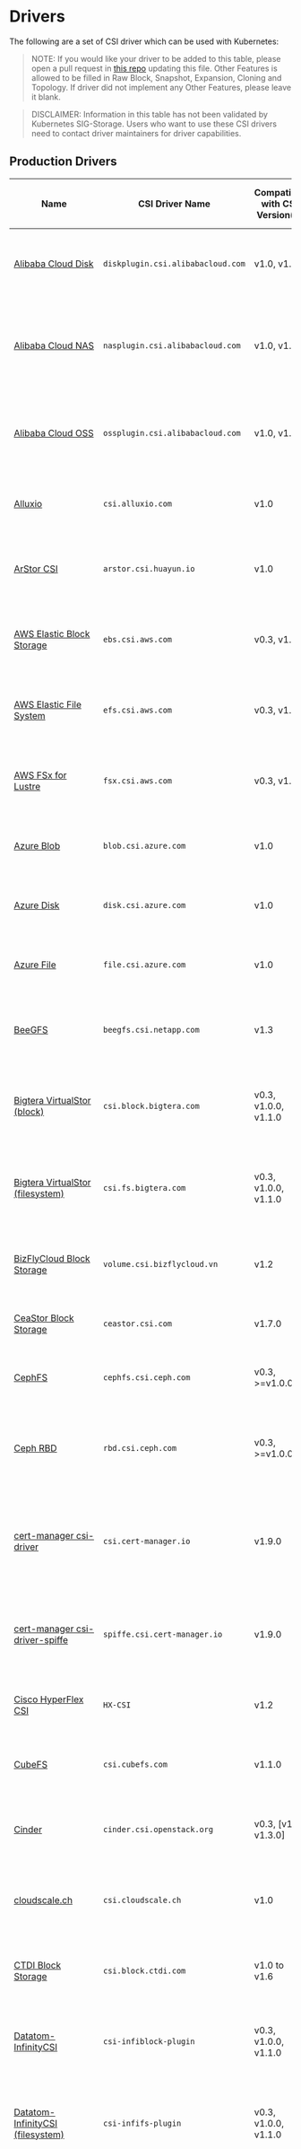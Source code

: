# Drivers
The following are a set of CSI driver which can be used with Kubernetes:

> NOTE: If you would like your driver to be added to this table, please open a pull request in [this repo](https://github.com/kubernetes-csi/docs/pulls) updating this file. Other Features is allowed to be filled in Raw Block, Snapshot, Expansion, Cloning and Topology. If driver did not implement any Other Features, please leave it blank.

> DISCLAIMER: Information in this table has not been validated by Kubernetes SIG-Storage. Users who want to use these CSI drivers need to contact driver maintainers for driver capabilities.

## Production Drivers

<div class="production_drivers" markdown="1">

Name | CSI Driver Name | Compatible with CSI Version(s) | Description | Persistence (Beyond Pod Lifetime) | Supported Access Modes | Dynamic Provisioning | Other Features
-----|-----------------|--------------------------------|-------------|-----------------------------------|------------------------|----------------------|--------
[Alibaba Cloud Disk](https://github.com/kubernetes-sigs/alibaba-cloud-csi-driver) | `diskplugin.csi.alibabacloud.com` | v1.0, v1.1 | A Container Storage Interface (CSI) Driver for Alibaba Cloud Disk | Persistent | Read/Write Single Pod | Yes | Raw Block, Snapshot, Expansion, Topology
[Alibaba Cloud NAS](https://github.com/kubernetes-sigs/alibaba-cloud-csi-driver) | `nasplugin.csi.alibabacloud.com` | v1.0, v1.1 | A Container Storage Interface (CSI) Driver for Alibaba Cloud Network Attached Storage (NAS) | Persistent | Read/Write Multiple Pods | No | 
[Alibaba Cloud OSS](https://github.com/kubernetes-sigs/alibaba-cloud-csi-driver)| `ossplugin.csi.alibabacloud.com` | v1.0, v1.1 | A Container Storage Interface (CSI) Driver for Alibaba Cloud Object Storage Service (OSS) | Persistent | Read/Write Multiple Pods | No | 
[Alluxio](https://github.com/Alluxio/alluxio/tree/master/integration/docker/csi) | `csi.alluxio.com` | v1.0 | A Container Storage Interface (CSI) Driver for Alluxio File System) | Persistent | Read/Write Multiple Pods | Yes | 
[ArStor CSI](https://github.com/huayun-docs/csi-driver-arstor) | `arstor.csi.huayun.io` | v1.0 | A Container Storage Interface (CSI) Driver for Huayun Storage Service (ArStor) | Persistent and Ephemeral | Read/Write Single Pod | Yes | Raw Block, Snapshot, Expansion, Cloning
[AWS Elastic Block Storage](https://github.com/kubernetes-sigs/aws-ebs-csi-driver) | `ebs.csi.aws.com` | v0.3, v1.0 | A Container Storage Interface (CSI) Driver for AWS Elastic Block Storage (EBS) | Persistent | Read/Write Single Pod | Yes | Raw Block, Snapshot, Expansion
[AWS Elastic File System](https://github.com/aws/aws-efs-csi-driver) | `efs.csi.aws.com` | v0.3, v1.0 | A Container Storage Interface (CSI) Driver for AWS Elastic File System (EFS) | Persistent | Read/Write Multiple Pods | Yes |
[AWS FSx for Lustre](https://github.com/aws/aws-fsx-csi-driver) | `fsx.csi.aws.com` | v0.3, v1.0 | A Container Storage Interface (CSI) Driver for AWS FSx for Lustre (EBS) | Persistent | Read/Write Multiple Pods | Yes | 
[Azure Blob](https://github.com/kubernetes-sigs/blob-csi-driver) | `blob.csi.azure.com` | v1.0 | A Container Storage Interface (CSI) Driver for Azure Blob storage | Persistent | Read/Write Multiple Pods | Yes | Expansion
[Azure Disk](https://github.com/kubernetes-sigs/azuredisk-csi-driver) | `disk.csi.azure.com` |  v1.0 | A Container Storage Interface (CSI) Driver for Azure Disk | Persistent | Read/Write Single Pod | Yes | Raw Block, Snapshot, Expansion, Cloning, Topology
[Azure File](https://github.com/kubernetes-sigs/azurefile-csi-driver) | `file.csi.azure.com` | v1.0 | A Container Storage Interface (CSI) Driver for Azure File | Persistent | Read/Write Multiple Pods | Yes | Expansion
[BeeGFS](https://github.com/NetApp/beegfs-csi-driver) | `beegfs.csi.netapp.com` | v1.3 | A Container Storage Interface (CSI) Driver for the [BeeGFS](https://www.beegfs.io/) Parallel File System | Persistent | Read/Write Multiple Pods | Yes | 
[Bigtera VirtualStor (block)](https://github.com/bigtera-ce/ceph-csi) | `csi.block.bigtera.com` | v0.3, v1.0.0, v1.1.0 | A Container Storage Interface (CSI) Driver for Bigtera VirtualStor block storage | Persistent | Read/Write Single Pod | Yes | Raw Block, Snapshot, Expansion
[Bigtera VirtualStor (filesystem)](https://github.com/bigtera-ce/ceph-csi) | `csi.fs.bigtera.com` | v0.3, v1.0.0, v1.1.0 | A Container Storage Interface (CSI)  Driver for Bigtera VirtualStor filesystem | Persistent | Read/Write Multiple Pods | Yes | Expansion
[BizFlyCloud Block Storage](https://github.com/bizflycloud/csi-bizflycloud) | `volume.csi.bizflycloud.vn` | v1.2 | A Container Storage Interface (CSI) Driver for BizFly Cloud block storage | Persistent | Read/Write Single Pod | Yes | Raw Block, Snapshot, Expansion
[CeaStor Block Storage](https://github.com/CECTC/ceastor-csi-driver) | `ceastor.csi.com` | v1.7.0 | A repository for the NVMe-oF CSI Driver for CeaStor | Persistent and Ephemeral | Read/Write Multiple Pod | Yes | Expansion, Cloning
[CephFS](https://github.com/ceph/ceph-csi) | `cephfs.csi.ceph.com` | v0.3, >=v1.0.0 | A Container Storage Interface (CSI) Driver for CephFS | Persistent | Read/Write Multiple Pods | Yes | Expansion, Snapshot, Cloning
[Ceph RBD](https://github.com/ceph/ceph-csi) | `rbd.csi.ceph.com` | v0.3, >=v1.0.0 | A Container Storage Interface (CSI)  Driver for Ceph RBD | Persistent | Read/Write Single Pod | Yes | Raw Block, Snapshot, Expansion, Topology, Cloning,In-tree plugin migration
[cert-manager csi-driver](https://cert-manager.io/docs/usage/csi-driver/) | `csi.cert-manager.io` | v1.9.0 | Uses [cert-manager](https://cert-manager.io) to provision secretless X.509 certificates for pods via ephemeral CSI volumes | Ephemeral | Read/Write Single Pod | Yes |
[cert-manager csi-driver-spiffe](https://cert-manager.io/docs/usage/csi-driver-spiffe/) | `spiffe.csi.cert-manager.io` | v1.9.0 | Uses [cert-manager](https://cert-manager.io) to provision X.509 [SPIFFE SVIDs](https://spiffe.io/docs/latest/spiffe-about/spiffe-concepts/#spiffe-verifiable-identity-document-svid) for pods via ephemeral CSI volumes | Ephemeral | Read/Write Single Pod | Yes |
[Cisco HyperFlex CSI](https://github.com/ciscohyperflex/csi-plugin) | `HX-CSI` | v1.2 | A Container Storage Interface (CSI) Driver for Cisco HyperFlex | Persistent | Read/Write Multiple Pods | Yes | Raw Block, Expansion, Cloning
[CubeFS](https://github.com/cubefs/cubefs-csi) | `csi.cubefs.com` | v1.1.0 | A Container Storage Interface (CSI) Driver for CubeFS Storage  | Persistent | Read/Write Multiple Pods | Yes |
[Cinder](https://github.com/kubernetes/cloud-provider-openstack/tree/master/pkg/csi/cinder) | `cinder.csi.openstack.org` | v0.3, [v1.0, v1.3.0] | A Container Storage Interface (CSI) Driver for OpenStack Cinder | Persistent and Ephemeral | Depends on the storage backend used | Yes, if storage backend supports it | Raw Block, Snapshot, Expansion, Cloning, Topology
[cloudscale.ch](https://github.com/cloudscale-ch/csi-cloudscale) | `csi.cloudscale.ch` | v1.0 | A Container Storage Interface (CSI) Driver for the [cloudscale.ch](https://www.cloudscale.ch/) IaaS platform | Persistent | Read/Write Single Pod | Yes |Snapshot
[CTDI Block Storage](https://ctdi-storage.github.io/) | `csi.block.ctdi.com` | v1.0 to v1.6 | A Container Storage Interface (CSI) Driver for CTDI Distributed Block Storage | Persistent | Read/Write Single Pod | Yes | Raw Block, Snapshot, Expansion, Cloning
[Datatom-InfinityCSI](https://github.com/datatom-infinity/infinity-csi) | `csi-infiblock-plugin` | v0.3, v1.0.0, v1.1.0 | A Container Storage Interface (CSI)  Driver for DATATOM Infinity storage | Persistent | Read/Write Single Pod | Yes | Raw Block, Snapshot, Expansion, Topology
[Datatom-InfinityCSI (filesystem)](https://github.com/datatom-infinity/infinity-csi) | `csi-infifs-plugin` | v0.3, v1.0.0, v1.1.0 | A Container Storage Interface (CSI)  Driver for DATATOM Infinity filesystem storage | Persistent | Read/Write Multiple Pods | Yes | Expansion
[Datera](https://github.com/Datera/datera-csi) | `dsp.csi.daterainc.io` | v1.0 | A Container Storage Interface (CSI) Driver for Datera Data Services Platform (DSP) | Persistent | Read/Write Single Pod | Yes |Snapshot
[DDN EXAScaler](https://github.com/DDNStorage/exa-csi-driver) | `exa.csi.ddn.com` | v1.0, v1.1 | A Container Storage Interface (CSI) Driver for DDN EXAScaler filesystems | Persistent | Read/Write Multiple Pods | Yes | Expansion
[Dell EMC PowerMax](https://github.com/dell/csi-powermax) | `csi-powermax.dellemc.com` | [v1.0, v1.5] | A Container Storage Interface (CSI) Driver for [Dell EMC PowerMax](https://www.delltechnologies.com/en-us/storage/powermax.htm) | Persistent | Read/Write Single Pod | Yes | Raw Block, Snapshot, Expansion, Cloning, Topology
[Dell EMC PowerScale](https://github.com/dell/csi-powerscale) | `csi-isilon.dellemc.com` | [v1.0, v1.5] | A Container Storage Interface (CSI) Driver for [Dell EMC PowerScale](https://www.delltechnologies.com/en-us/storage/powerscale.htm) | Persistent and Ephemeral | Read/Write Multiple Pods | Yes | Snapshot, Expansion, Cloning, Topology
[Dell EMC PowerStore](https://github.com/dell/csi-powerstore) | `csi-powerstore.dellemc.com` | [v1.0, v1.5] | A Container Storage Interface (CSI) Driver for [Dell EMC PowerStore](https://www.delltechnologies.com/en-us/storage/powerstore-storage-appliance.htm) | Persistent and Ephemeral | Read/Write Single Pod | Yes | Raw Block, Snapshot, Expansion, Cloning, Topology
[Dell EMC Unity](https://github.com/dell/csi-unity) | `csi-unity.dellemc.com` | [v1.0, v1.5] | A Container Storage Interface (CSI) Driver for [Dell EMC Unity](https://www.delltechnologies.com/en-us/storage/unity.htm) | Persistent and Ephemeral | Read/Write Single Pod | Yes | Raw Block, Snapshot, Expansion, Cloning, Topology
[Dell EMC VxFlexOS](https://github.com/dell/csi-vxflexos) | `csi-vxflexos.dellemc.com` | [v1.0, v1.5] | A Container Storage Interface (CSI) Driver for [Dell EMC VxFlexOS](https://www.delltechnologies.com/en-us/hyperconverged-infrastructure/vxflex.htm) | Persistent | Read/Write Single Pod | Yes | Raw Block, Snapshot, Expansion, Cloning, Topology
[democratic-csi](https://github.com/democratic-csi/democratic-csi) | `org.democratic-csi.[X]` | [v1.0, v1.5] | Generic CSI plugin supporting zfs based solutions ([FreeNAS](https://www.freenas.org/) / [TrueNAS](https://www.truenas.com/) and [ZoL](https://zfsonlinux.org/) solutions such as [Ubuntu](https://ubuntu.com/)), [Synology](https://www.synology.com/), and more | Persistent and Ephemeral | Read/Write Single Pod (Block Volume) <br/><br/> Read/Write Multiple Pods (File Volume) | Yes | Raw Block, Snapshot, Expansion, Cloning
[Diamanti-CSI](https://diamanti.com/use-cases/io-acceleration/#csi) | `dcx.csi.diamanti.com` | v1.0 | A Container Storage Interface (CSI) Driver for Diamanti DCX Platform | Persistent | Read/Write Single Pod | Yes | Raw Block, Snapshot, Expansion
[DigitalOcean Block Storage](https://github.com/digitalocean/csi-digitalocean) | `dobs.csi.digitalocean.com` | v0.3, v1.0 | A Container Storage Interface (CSI) Driver for DigitalOcean Block Storage | Persistent | Read/Write Single Pod | Yes | Raw Block, Snapshot, Expansion
[Dothill-CSI](https://github.com/enix/dothill-csi) | `dothill.csi.enix.io` | v1.3 | Generic CSI plugin supporting [Seagate AssuredSan](https://www.seagate.com/fr/fr/support/dothill-san/assuredsan-pro-5000-series/) appliances such as [HPE MSA](https://www.hpe.com/us/en/storage/flash-hybrid.html), [Dell EMC PowerVault ME4](https://www.dell.com/fr-fr/work/shop/productdetailstxn/powervault-me4-series) and others ... | Persistent | Read/Write Single Node | Yes | Snapshot, Expansion
[Ember CSI](https://ember-csi.io) | `[x].ember-csi.io` | v0.2, v0.3, v1.0 | Multi-vendor CSI plugin supporting over 80 Drivers to provide block and mount storage to Container Orchestration systems. | Persistent | Read/Write Single Pod | Yes | Raw Block, Snapshot
[Excelero NVMesh](https://github.com/Excelero/nvmesh-csi-driver) | `nvmesh-csi.excelero.com` | v1.0, v1.1 | A Container Storage Interface (CSI) Driver for Excelero NVMesh | Persistent | Read/Write Multiple Pods | Yes | Raw Block, Expansion
[Exoscale CSI](https://github.com/exoscale/exoscale-csi-driver) | `csi.exoscale.com` | v1.8.0 | A Container Storage Interface (CSI) Driver for Exoscale Block Storage | Persistent | Read/Write Single Pod | Yes | Raw Block, Snapshot, Topology
[GCE Persistent Disk](https://github.com/kubernetes-sigs/gcp-compute-persistent-disk-csi-driver) | `pd.csi.storage.gke.io` | v0.3, v1.0 | A Container Storage Interface (CSI) Driver for Google Compute Engine Persistent Disk (GCE PD) | Persistent | Read/Write Single Pod | Yes | Raw Block, Snapshot, Expansion, Topology
[Google Cloud Filestore](https://github.com/kubernetes-sigs/gcp-filestore-csi-driver) | `filestore.csi.storage.gke.io` | v0.3 | A Container Storage Interface (CSI) Driver for Google Cloud Filestore | Persistent | Read/Write Multiple Pods | Yes | 
[Google Cloud Storage FUSE](https://github.com/GoogleCloudPlatform/gcs-fuse-csi-driver) | `gcsfuse.csi.storage.gke.io` | v1.x | A Container Storage Interface (CSI) Driver for [Google Cloud Storage FUSE](https://cloud.google.com/storage/docs/gcs-fuse) | Persistent and Ephemeral | Read/Write Multiple Pods | No | 
[Google Cloud Storage](https://github.com/ofek/csi-gcs) | `gcs.csi.ofek.dev` | v1.0 | A Container Storage Interface (CSI) Driver for Google Cloud Storage | Persistent and Ephemeral | Read/Write Multiple Pods | Yes | Expansion
[GlusterFS](https://github.com/gluster/gluster-csi-driver) | `org.gluster.glusterfs` | v0.3, v1.0 | A Container Storage Interface (CSI) Driver for GlusterFS | Persistent | Read/Write Multiple Pods | Yes | Snapshot
[Gluster VirtBlock](https://github.com/gluster/gluster-csi-driver) | `org.gluster.glustervirtblock` | v0.3, v1.0 | A Container Storage Interface (CSI) Driver for Gluster Virtual Block volumes | Persistent | Read/Write Single Pod | Yes | 
[Hammerspace CSI](https://github.com/hammer-space/csi-plugin) | `com.hammerspace.csi` | v0.3, v1.0 | A Container Storage Interface (CSI) Driver for Hammerspace Storage | Persistent | Read/Write Multiple Pods | Yes | Raw Block, Snapshot
[Hedvig](https://documentation.commvault.com/commvault/hedvig/others/pdf/Hedvig_CSI_User_Guide.pdf) | `io.hedvig.csi` | v1.0 | A Container Storage Interface (CSI) Driver for Hedvig | Persistent | Read/Write Multiple Pods | Yes | Raw Block, Snapshot, Expansion
[Hetzner Cloud Volumes CSI](https://github.com/hetznercloud/csi-driver) | `csi.hetzner.cloud` | v0.3, v1.0 | A Container Storage Interface (CSI) Driver for Hetzner Cloud Volumes | Persistent | Read/Write Single Pod | Yes | Raw Block, Expansion
[Hitachi Vantara](https://knowledge.hitachivantara.com/Documents/Adapters_and_Drivers/Storage_Adapters_and_Drivers/Containers) | `hspc.csi.hitachi.com` | v1.2 | A Container Storage Interface (CSI) Driver for VSP series Storage | Persistent | Read/Write Single Pod | Yes | Raw Block, Snapshot, Expansion, Cloning
[HPE](https://github.com/hpe-storage/csi-driver) | `csi.hpe.com` | v1.3 | A [multi-platform](https://scod.hpedev.io/csi_driver) Container Storage Interface (CSI) driver. Supports [HPE Alletra](https://hpe.com/storage/alletra), [Nimble Storage](https://hpe.com/storage/nimble), [Primera](https://hpe.com/storage/primera) and [3PAR](https://hpe.com/storage/3par) | Persistent and Ephemeral | Read/Write Multiple Pods | Yes | Raw Block, Snapshot, Expansion, Cloning
[HPE ClusterStor Lustre CSI](https://github.com/HewlettPackard/lustre-csi-driver) | `lustre-csi.hpe.com` | v1.5 | A Container Storage Interface (CSI) Driver for HPE Cray ClusterStor Lustre Storage | Persistent | Read/Write Multiple Pods | No |
[HPE Ezmeral (MapR)](https://github.com/mapr/mapr-csi) | `com.mapr.csi-kdf` | v1.3 | A Container Storage Interface (CSI) Driver for HPE Ezmeral Data Fabric | Persistent | Read/Write Multiple Pods | Yes | Raw Block, Snapshot, Expansion, Cloning
[HPE GreenLake for File Storage CSI Driver](https://scod.hpedev.io/filex_csi_driver) | `filex.csi.hpe.com` | v1.2 | A Container Storage Interface (CSI) Driver for [HPE GreenLake for File Storage](https://www.hpe.com/us/en/hpe-greenlake-file-storage.html). | Persistent and Ephemeral | Read/Write Multiple Pods | Yes | Snapshot, Expansion, Cloning
[Huawei Storage CSI](https://github.com/Huawei/eSDK_K8S_Plugin) | `csi.huawei.com` | v1.0, v1.1, v1.2 | A Container Storage Interface (CSI) Driver for FusionStorage, OceanStor 100D, OceanStor Pacific, OceanStor Dorado V3, OceanStor Dorado V6, OceanStor V3, OceanStor V5 | Persistent | Read/Write Multiple Pod | Yes | Snapshot, Expansion, Cloning
[HwameiStor](https://github.com/hwameistor/hwameistor) | `lvm.hwameistor.io disk.hwameistor.io ` | v1.3 | A Container Storage Interface (CSI) Driver for Local Storage | Persistent | Read/Write Single Pod | Yes | Raw Block, Expansion
[HyperV CSI](https://github.com/Zetanova/hyperv-csi-driver) | `eu.zetanova.csi.hyperv` | v1.0, v1.1 | A Container Storage Interface (CSI) driver to manage hyperv hosts | Persistent | Read/Write Multiple Pods | Yes |
[IBM Block Storage](https://github.com/ibm/ibm-block-csi-driver) | `block.csi.ibm.com` | [v1.0, v1.5] | A Container Storage Interface (CSI) [Driver](https://www.ibm.com/docs/en/stg-block-csi-driver) for IBM Spectrum Virtualize Family, IBM DS8000 Family 8.x and higher. | Persistent | Read/Write Multiple Pod | Yes | Raw Block, Snapshot, Expansion, Cloning, Topology
[IBM Storage Scale](https://github.com/IBM/ibm-spectrum-scale-csi) | `spectrumscale.csi.ibm.com` | v1.5 | A Container Storage Interface (CSI) [Driver](https://www.ibm.com/docs/en/spectrum-scale-csi) for the IBM Storage Scale File System | Persistent | Read/Write Multiple Pod | Yes | Snapshot, Expansion, Cloning
[IBM Cloud Block Storage VPC CSI Driver](https://github.com/kubernetes-sigs/ibm-vpc-block-csi-driver) | `vpc.block.csi.ibm.io` | v1.5 | A Container Storage Interface (CSI) [Driver](https://cloud.ibm.com/docs/containers?topic=containers-vpc-block) for IBM Cloud Kubernetes Service and Red Hat OpenShift on IBM Cloud | Persistent | Read/Write Single Pod | Yes | Raw Block, Expansion, Snapshot 
[Infinidat](https://github.com/Infinidat/infinibox-csi-driver) | `infinibox-csi-driver` | v1.0, v1.8 | A Container Storage Interface (CSI) Driver for Infinidat [InfiniBox](https://infinidat.com/en/products-technology/infinibox) | Persistent | Read/Write Multiple Pods | Yes | Raw Block, Snapshot, Expansion, Cloning, Topology
[Inspur InStorage CSI](https://github.com/OpenInspur/instorage-k8s) | `csi-instorage` | [v1.0, v1.6] | A Container Storage Interface (CSI) Driver for inspur AS/HF/CS/CF Series Primary Storage, inspur AS13000 SAN/NAS/Object Series SDS Storage | Persistent | Read/Write Single Pod | Yes | Raw Block, Snapshot, Expansion, Cloning
[Intel PMEM-CSI](https://github.com/intel/pmem-csi) | `pmem-csi.intel.com` | v1.0 | A Container Storage Interface (CSI) driver for [PMEM](https://pmem.io/) from Intel | Persistent and Ephemeral | Read/Write Single Pod | Yes | Raw Block
[Intelliflash Block Storage](https://github.com/DDNStorage/intelliflash-csi-block-driver) | `intelliflash-csi-block-driver.intelliflash.com` | v1.0, v1.1, v1.2 | A Container Storage Interface (CSI) Driver for Intelliflash  Block Storage | Persistent | Read/Write Multiple Pods | Yes | Snapshot, Expansion, Cloning, Topology
[Intelliflash File Storage](https://github.com/DDNStorage/intelliflash-csi-file-driver) | `intelliflash-csi-file-driver.intelliflash.com` | v1.0, v1.1, v1.2 | A Container Storage Interface (CSI) Driver for Intelliflash  File Storage | Persistent | Read/Write Multiple Pods | Yes | Snapshot, Expansion, Cloning, Topology
[ionir ](https://github.com/ionir-cloud) | `ionir` | v1.2 | A Container Storage Interface (CSI) Driver for [ionir](https://www.ionir.com/) Kubernetes-Native Storage | Persistent | Read/Write Single Pod | Yes | Raw Block, Cloning
[JD Cloud Storage Platform Block](https://github.com/jd-opensource/jdcsp-csi/) | `jdcsp-block.csi.jdcloud.com` | v1.8.0 | A Container Storage Interface (CSI) Driver for JD-CSP Block | Persistent | Read/Write Single Pod | Yes | Raw Block, Snapshot, Expansion
[JD Cloud Storage Platform Filesystem](https://github.com/jd-opensource/jdcsp-csi/) | `jdcsp-file.csi.jdcloud.com` | v1.8.0 | A Container Storage Interface (CSI) Driver for JD-CSP Filesystem | Persistent | Read/Write Multiple Pods | Yes | Expansion
[JuiceFS](https://github.com/juicedata/juicefs-csi-driver) | `csi.juicefs.com` | v0.3, v1.0 | A Container Storage Interface (CSI) Driver for JuiceFS File System | Persistent | Read/Write Multiple Pods | Yes | 
[kaDalu](https://github.com/kadalu/kadalu) | `org.kadalu.gluster` | v0.3 | A CSI Driver (and operator) for GlusterFS | Persistent | Read/Write Multiple Pods | Yes | 
[KaiXiangTech MegaBric](https://github.com/kaixiangtech/csi-driver-flexblock) | `flexblock.csi.kaixiangtech.com` | v1.5.0 | A Container Storage Interface (CSI) plugin for KaiXiangTech MegaBric Storage | Persistent | Read/Write Multiple Pods | Yes | Raw Block, Expansion, Cloning
[KumoScale Block Storage](https://github.com/KioxiaAmerica/kumoscale-csi) | `kumoscale.kioxia.com` | v1.0 | A Container Storage Interface (CSI) Driver for KumoScale Block Storage | Persistent | Read/Write Single Pod | Yes | Raw Block, Snapshot, Expansion, Topology
[Lightbits Labs](https://github.com/LightBitsLabs/los-csi) | `csi.lightbitslabs.com` | v1.2, v1.3 | A Container Storage Interface (CSI) Driver for Lightbits Storage | Persistent | Read/Write Single Pod (in volumeMode FileSystem) Read/Write Multiple Pods (in volumeMode Block) | Yes | Raw Block, Snapshot, Expansion, Cloning
[Linode Block Storage](https://github.com/linode/linode-blockstorage-csi-driver) | `linodebs.csi.linode.com` | v1.0 | A Container Storage Interface (CSI) Driver for Linode Block Storage | Persistent | Read/Write Single Pod | Yes | 
[LINSTOR](https://github.com/piraeusdatastore/linstor-csi) | `linstor.csi.linbit.com` | v1.2 | A Container Storage Interface (CSI) Driver for [LINSTOR](https://www.linbit.com/en/linstor/) volumes | Persistent | Read/Write Single Pod | Yes | Raw Block, Snapshot, Expansion, Cloning, Topology
[Longhorn](https://github.com/longhorn/longhorn) | `driver.longhorn.io` | v1.5 | A Container Storage Interface (CSI) Driver for [Longhorn](https://longhorn.io/) volumes | Persistent | Read/Write Single Node | Yes | Raw Block
[MacroSAN](https://github.com/macrosan-csi/macrosan-csi-driver) | `csi-macrosan` | v1.0 | A Container Storage Interface (CSI) Driver for MacroSAN Block Storage | Persistent | Read/Write Single Pod | Yes | 
[Manila](https://github.com/kubernetes/cloud-provider-openstack/tree/master/pkg/csi/manila) | `manila.csi.openstack.org` | v1.1, v1.2 | A Container Storage Interface (CSI) Driver for OpenStack Shared File System Service (Manila) | Persistent  | Read/Write Multiple Pods | Yes | Snapshot, Topology
[MooseFS](https://github.com/moosefs/moosefs-csi) | `com.tuxera.csi.moosefs` | v1.0 | A Container Storage Interface (CSI) Driver for [MooseFS](https://moosefs.com/) clusters. | Persistent | Read/Write Multiple Pods | Yes | 
[NetApp](https://github.com/NetApp/trident) | `csi.trident.netapp.io` | [v1.0, v1.8] | A Container Storage Interface (CSI) Driver for NetApp's [Trident](https://docs.netapp.com/us-en/trident/index.html) container storage orchestrator | Persistent | Read/Write Multiple Pods | Yes | Raw Block, Snapshot, Expansion, Cloning, Topology
[NexentaStor File Storage](https://github.com/Nexenta/nexentastor-csi-driver) | `nexentastor-csi-driver.nexenta.com` | v1.0, v1.1, v1.2 | A Container Storage Interface (CSI) Driver for NexentaStor  File Storage | Persistent | Read/Write Multiple Pods | Yes | Snapshot, Expansion, Cloning, Topology
[NexentaStor Block Storage](https://github.com/Nexenta/nexentastor-csi-driver-block) | `nexentastor-block-csi-driver.nexenta.com` | v1.0, v1.1, v1.2 | A Container Storage Interface (CSI) Driver for NexentaStor over iSCSI protocol | Persistent | Read/Write Multiple Pods | Yes | Snapshot, Expansion, Cloning, Topology, Raw block
[NFS](https://github.com/kubernetes-csi/csi-driver-nfs) | `nfs.csi.k8s.io` | v1.0 | This driver allows Kubernetes to access NFS server on Linux node.  | Persistent | Read/Write Multiple Pods | Yes | 
[NGX Storage Block Storage](https://github.com/NGXStorage/iscsi-csi-ngxstorage-driver) | `iscsi.csi.ngxstorage.com` | v1.8.0 | A Container Storage Interface (CSI) Driver for NGXStorage over iSCSI protocol | Persistent | Read/Write Single Pod | Yes | Raw Block, Expansion, Snapshot
[Nutanix](https://github.com/nutanix/csi-plugin) | `csi.nutanix.com` | v0.3, v1.0, v1.2 | A Container Storage Interface (CSI) Driver for Nutanix | Persistent | "Read/Write Single Pod" with Nutanix Volumes and "Read/Write Multiple Pods" with Nutanix Files | Yes | Raw Block, Snapshot, Expansion, Cloning
[OpenEBS Mayastor](https://github.com/openebs/mayastor)| `io.openebs.csi-mayastor` | v1.5 | A Container Storage Interface (CSI) Driver for  [OpenEBS](https://openebs.io/docs/user-guides/replicated-storage-user-guide/replicated-pv-mayastor/rs-installation)| Persistent | Read/Write Single Pod | Yes | Raw Block, Expansion, Snapshot, Cloning
[OpenEBS Local PV LVM ](https://github.com/openebs/lvm-localpv)| `local.csi.openebs.io` | v1.2 | A Container Storage Interface (CSI) Driver for [OpenEBS](https://openebs.io/docs/user-guides/local-storage-user-guide/local-pv-lvm/lvm-installation)|Persistent | Read/Write Single Pod | Yes | Raw Block, Expansion, Snapshot
[OpenEBS Local PV ZFS](https://github.com/openebs/zfs-localpv)| `zfs.csi.openebs.io` | v1.2 | A Container Storage Interface (CSI) Driver for  [OpenEBS](https://openebs.io/docs/user-guides/local-storage-user-guide/local-pv-zfs/zfs-installation)| Persistent | Read/Write Single Pod | Yes | Raw Block, Expansion, Snapshot, Cloning
[Open-E](https://github.com/open-e/JovianDSS-KubernetesCSI) | `com.open-e.joviandss.csi` | v1.0 | A Container Storage Interface (CSI) Driver for Open-E JovianDSS Storage  | Persistent | Read/Write Single Pod | Yes | Snapshot, Cloning 
[Open-Local](https://github.com/alibaba/open-local) | `local.csi.alibaba.com` | v1.0 | A Container Storage Interface (CSI) Driver for Local Storage  | Persistent | Read/Write Single Pod | Yes | Raw Block, Expansion, Snapshot
[Oracle Cloud Infrastructure(OCI) Block Storage](https://github.com/oracle/oci-cloud-controller-manager/blob/master/container-storage-interface.md) | `blockvolume.csi.oraclecloud.com` | v1.1 | A Container Storage Interface (CSI) Driver for Oracle Cloud Infrastructure (OCI) Block Storage | Persistent | Read/Write Single Pod | Yes | Snapshot, Expansion, Cloning, Topology
[Oracle Cloud Infrastructure(OCI) File Storage](https://github.com/oracle/oci-cloud-controller-manager/blob/master/container-storage-interface.md) | `fss.csi.oraclecloud.com` | v1.1 | A Container Storage Interface (CSI) Driver for Oracle Cloud Infrastructure (OCI) File Storage | Persistent | Read/Write Multiple Pods | Yes | 
[oVirt](https://github.com/openshift/ovirt-csi-driver) | `csi.ovirt.org` | v1.0 | A Container Storage Interface (CSI) Driver for [oVirt](https://ovirt.org)  | Persistent | Read/Write Single Pod | Yes | Block, File Storage
[Portworx](https://github.com/libopenstorage/openstorage/tree/master/csi) | `pxd.portworx.com` | v1.4 | A Container Storage Interface (CSI) Driver for [Portworx](https://docs.portworx.com/portworx-install-with-kubernetes/storage-operations/csi/) | Persistent and Ephemeral | Read/Write Multiple Pods | Yes | Snapshot, Expansion, Raw Block, Cloning
[Proxmox](https://github.com/sergelogvinov/proxmox-csi-plugin) | `csi.proxmox.sinextra.dev` | v1.9 | A Container Storage Interface (CSI) Driver for [Proxmox](https://www.proxmox.com/en/) | Persistent | Read/Write Single Pod | Yes | Expansion, Topology, Raw Block
[QingCloud CSI](https://github.com/yunify/qingcloud-csi)| `disk.csi.qingcloud.com` | v1.1 | A Container Storage Interface (CSI) Driver for QingCloud Block Storage | Persistent | Read/Write Single Pod | Yes | Raw Block, Snapshot, Expansion, Cloning
[QingStor CSI](https://github.com/yunify/qingstor-csi) | `neonsan.csi.qingstor.com` | v0.3, v1.1 | A Container Storage Interface (CSI) Driver for NeonSAN storage system | Persistent | Read/Write Multiple Pods | Yes | Raw Block, Snapshot, Expansion, Cloning
[Qiniu Kodo CSI](https://github.com/qiniu/csi-driver) | `kodoplugin.storage.qiniu.com` | v1.6 | A Container Storage Interface (CSI) Driver for Qiniu Object Storage (Kodo) | Persistent | Read/Write Multiple Pods | Yes |
[Quobyte](https://github.com/quobyte/quobyte-csi) | `quobyte-csi` | v1.3.0 | A Container Storage Interface (CSI) Driver for Quobyte | Persistent | Read/Write Multiple Pods | Yes | Expansion, Snapshots
[ROBIN](https://get.robin.io/) | `robin` | v0.3, v1.0 | A Container Storage Interface (CSI) Driver for [ROBIN](https://docs.robin.io) | Persistent | Read/Write Multiple Pods | Yes | Raw Block, Snapshot, Expansion, Cloning
[SandStone](https://github.com/sandstone-storage/sandstone-csi-driver) | `csi-sandstone-plugin` | v1.0 | A Container Storage Interface (CSI) Driver for SandStone USP | Persistent | Read/Write Multiple Pods | Yes | Raw Block, Snapshot, Expansion, Cloning 
[Sangfor-EDS-File-Storage](https://github.com/evan37717/sangfor-eds-csi) | `eds.csi.file.sangfor.com` | v1.0 | A Container Storage Interface (CSI) Driver for Sangfor Distributed File Storage(EDS) | Persistent | Read/Write Multiple Pods | Yes |
[Sangfor-EDS-Block-Storage](https://github.com/eds-wzc/sangfor-eds-csi) | `eds.csi.block.sangfor.com` | v1.0 | A Container Storage Interface (CSI) Driver for Sangfor Block Storage(EDS) | Persistent | Read/Write Single Pod | Yes |
[Scaleway CSI](https://github.com/scaleway/scaleway-csi) | `csi.scaleway.com` | v1.2.0 | Container Storage Interface (CSI) Driver for [Scaleway Block Storage](https://www.scaleway.com/block-storage/) | Persistent | Read/Write Single Pod | Yes | Raw Block, Snapshot, Expansion, Topology
[Seagate Exos X](https://github.com/Seagate/seagate-exos-x-csi) | `csi-exos-x.seagate.com` | v1.3 | CSI driver for [Seagate Exos X](https://www.seagate.com/products/storage/data-storage-systems/raid/) and OEM systems | Persistent | Read/Write Single Pod | Yes | Snapshot, Expansion, Cloning
[SeaweedFS](https://github.com/seaweedfs/seaweedfs-csi-driver) | `seaweedfs-csi-driver` | v1.0 | A Container Storage Interface (CSI Driver for [SeaweedFS](https://github.com/chrislusf/seaweedfs)) | Persistent | Read/Write Multiple Pods | Yes |
[Secrets Store CSI Driver](https://github.com/kubernetes-sigs/secrets-store-csi-driver) | `secrets-store.csi.k8s.io` | v0.0.10 | A Container Storage Interface (CSI) Driver for mounting secrets, keys, and certs stored in enterprise-grade external secrets stores as volumes. | Ephemeral | N/A | N/A | 
[SmartX](https://www.smartx.com/?locale=en) | `csi-smtx-plugin` | v1.0 | A Container Storage Interface (CSI) Driver for SmartX ZBS Storage  | Persistent | Read/Write Multiple Pods | Yes | Snapshot, Expansion
[SMB](https://github.com/kubernetes-csi/csi-driver-smb) | `smb.csi.k8s.io` | v1.0 | This driver allows Kubernetes to access SMB Server on both Linux and Windows nodes  | Persistent | Read/Write Multiple Pods | Yes | 
[SODA](https://github.com/sodafoundation/nbp/tree/master/csi) | `csi-soda-plugin` | v1.0 | A Container Storage Interface (CSI) Driver for [SODA](https://sodafoundation.io/) | Persistent | Read/Write Single Pod | Yes | Raw Block, Snapshot
[SPDK-CSI](https://github.com/spdk/spdk-csi) | `csi.spdk.io` | v1.1 | A Container Storage Interface (CSI) Driver for [SPDK](https://spdk.io/) | Persistent and Ephemeral | Read/Write Single Pod | Yes |
[StorageOS](https://docs.storageos.com/docs/platforms/kubernetes/install/) | `storageos` | v0.3, v1.0 | A Container Storage Interface (CSI) Driver for [StorageOS](https://storageos.com/) | Persistent | Read/Write Multiple Pods | Yes |
[Storidge](https://docs.storidge.com/kubernetes_storage/overview.html) | `csi.cio.storidge.com` | v0.3, v1.0 | A Container Storage Interface (CSI) Driver for [Storidge CIO](https://storidge.com/) | Persistent | Read/Write Multiple Pods | Yes | Snapshot, Expansion
[StorPool](https://kb.storpool.com/storpool_integrations/github/kubernetes.html) | `csi-driver.storpool.com` | v1.0 | A Container Storage Interface (CSI) Driver for [StorPool](https://storpool.com/) | Persistent and Ephemeral | Read/Write Multiple Pods | Yes | Expansion
[Synology](https://github.com/SynologyOpenSource/synology-csi) | `csi.san.synology.com` | v1.0 | A Container Storage Interface (CSI) Driver for Synology NAS | Persistent | Read/Write Multiple Pods | Yes | Snapshot, Expansion, Cloning
[Tencent Cloud Block Storage](https://github.com/TencentCloud/kubernetes-csi-tencentcloud)| `com.tencent.cloud.csi.cbs` | v1.0 | A Container Storage Interface (CSI) Driver for Tencent Cloud Block Storage | Persistent | Read/Write Single Pod | Yes | Snapshot
[Tencent Cloud File Storage](https://github.com/TencentCloud/kubernetes-csi-tencentcloud)| `com.tencent.cloud.csi.cfs` | v1.0 | A Container Storage Interface (CSI) Driver for Tencent Cloud File Storage | Persistent | Read/Write Multiple Pods | Yes |
[Tencent Cloud Object Storage](https://github.com/TencentCloud/kubernetes-csi-tencentcloud)| `com.tencent.cloud.csi.cosfs` | v1.0 | A Container Storage Interface (CSI) Driver for Tencent Cloud Object Storage | Persistent | Read/Write Multiple Pods | No |
[TopoLVM](https://github.com/topolvm/topolvm)| `topolvm.io` | v1.1 | A Container Storage Interface (CSI) Driver for LVM | Persistent | Read/Write Single Node | Yes | Raw Block, Expansion, Topology, Snapshot, Cloning, Storage Capacity Tracking
[Toyou CSI](https://github.com/TydsManagement/Toyou-CSI) | `csi.toyou.com` | v1.9 | A Container Storage Interface (CSI) Driver for [Toyou Storage](https://www.toyou.com.cn/) | Persistent | Read/Write Multiple Pods | Yes |
[TrueNAS](https://github.com/hpe-storage/truenas-csp) | `csi.hpe.com` | v1.3 | A community supported [Container Storage Provider](https://github.com/hpe-storage/container-storage-provider) (CSP) that leverages the HPE CSI Driver for Kubernetes. Works with TrueNAS CORE, TrueNAS SCALE and FreeNAS using iSCSI only | Persistent | Read/Write Multiple Pods | Yes | Raw Block, Snapshot, Expansion, Cloning
[VAST Data](https://github.com/vast-data/vast-csi) | `csi.vastdata.com` | v1.2 | A Container Storage Interface (CSI) Driver for VAST Data | Persistent and Ephemeral | Read/Write Multiple Pods | Yes | Snapshot, Expansion
[XSKY-EBS](https://xsky-storage.github.io/xsky-csi-driver/csi-block.html) | `csi.block.xsky.com` | v1.0 | A Container Storage Interface (CSI) Driver for XSKY Distributed Block Storage (X-EBS) | Persistent | Read/Write Single Pod | Yes | Raw Block, Snapshot, Expansion, Cloning
[XSKY-FS](https://xsky-storage.github.io/xsky-csi-driver/csi-fs.html) | `csi.fs.xsky.com` | v1.0 | A Container Storage Interface (CSI) Driver for XEDP，XEUS，XUDS，XGFS，X3000，X5000  | Persistent | Read/Write Multiple Pods | Yes | Snapshot, Expansion
[Vault](https://github.com/kubevault/csi-driver) | `secrets.csi.kubevault.com` | v1.0 | A Container Storage Interface (CSI) Driver for mounting HashiCorp Vault secrets as volumes. | Ephemeral | N/A | N/A | 
[VDA](https://virtual-disk-array.readthedocs.io/en/latest/Introduction.html) | `csi.vda.io` | v1.0 | An open source block storage system base on SPDK | Persistent | Read/Write Single Pod | N/A |
[Veritas InfoScale Volumes](https://www.veritas.com/solution/virtualization/containers.html) | `org.veritas.infoscale` | v1.2 | A Container Storage Interface (CSI) Driver for Veritas InfoScale volumes | Persistent | Read/Write Multiple Pods | Yes | Snapshot, Expansion, Cloning
[vSphere](https://github.com/kubernetes-sigs/vsphere-csi-driver) | `csi.vsphere.vmware.com` | v1.4 | A Container Storage Interface (CSI) Driver for VMware vSphere | Persistent | Read/Write Single Pod (Block Volume) <br/><br/> Read/Write Multiple Pods (File Volume) | Yes | Raw Block,<br/><br/>Expansion (Block Volume),<br/><br/>Topology Aware (Block Volume),<br/><br/>Snapshot (Block Volume)
[Vultr Block Storage](https://github.com/vultr/vultr-csi) | `block.csi.vultr.com` | v1.2 | A Container Storage Interface (CSI) Driver for Vultr Block Storage | Persistent | Read/Write Single Pod | Yes | 
[WekaIO](https://github.com/weka/csi-wekafs) | `csi.weka.io` | v1.0 | A Container Storage Interface (CSI) Driver for mounting WekaIO WekaFS filesystem as volumes | Persistent | Read/Write Multiple Pods | Yes | 
[Yandex.Cloud](https://github.com/flant/yandex-csi-driver) | `yandex.csi.flant.com` | v1.2 | A Container Storage Interface (CSI) plugin for Yandex.Cloud Compute Disks  | Persistent | Read/Write Single Pod | Yes |
[YanRongYun](https://www.yanrongyun.com/) | ? | v1.0 | A Container Storage Interface (CSI) Driver for YanRong YRCloudFile Storage  | Persistent | Read/Write Multiple Pods | Yes | 
[Zadara-CSI](https://github.com/zadarastorage/zadara-csi) | `csi.zadara.com` | v1.0, v1.1 | A Container Storage Interface (CSI) plugin for Zadara VPSA Storage Array & VPSA All-Flash  | Persistent | Read/Write Multiple Pods | Yes | Raw Block, Snapshot, Expansion, Cloning

</div>

## Sample Drivers

Name | Status | More Information
-----|--------|-------
[Flexvolume](https://github.com/kubernetes-csi/csi-driver-flex) | Sample |
[HostPath](https://github.com/kubernetes-csi/csi-driver-host-path) | v1.2.0 | Only use for a single node tests. See the [Example](example.html) page for Kubernetes-specific instructions.
[ImagePopulator](https://github.com/kubernetes-csi/csi-driver-image-populator) | Prototype | Driver that lets you use a container image as an ephemeral volume.
[In-memory Sample Mock Driver](https://github.com/kubernetes-csi/csi-test/tree/master/mock/service) | v0.3.0 | The sample mock driver used for [csi-sanity](https://github.com/kubernetes-csi/csi-test/tree/master/cmd/csi-sanity)
[Synology NAS](https://github.com/jparklab/synology-csi) | v1.0.0 | An unofficial (and unsupported) Container Storage Interface Driver for Synology NAS.
[VFS Driver](https://github.com/thecodeteam/csi-vfs) | Released | A CSI plugin that provides a virtual file system.
